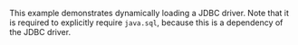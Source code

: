 This example demonstrates dynamically loading a JDBC driver.
Note that it is required to explicitly require `java.sql`, because this is a dependency of the JDBC driver.